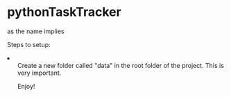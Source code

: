 # pythonTaskTracker
as the name implies

Steps to setup:
<li>
  <ol>
    Create a new folder called "data" in the root folder of the project. This is very important.
  </ol>
  <ol>
    Enjoy!
  </ol>
</li>
